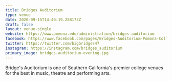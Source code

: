 ```yaml
---
title: Bridges Auditorium
type: venue
date: 2020-09-15T14:40:19.288173Z
draft: false
layout: venue-single
website: https://www.pomona.edu/administration/bridges-auditorium
facebook: https://www.facebook.com/pages/Bridges-Auditorium-Pomona-College/128471220594111
twitter: https://twitter.com/bigbridges47
instagram: https://instagram.com/bridges_auditorium
primary_image: bridges-auditorium-evening.jpg
---
```

Bridge's Auditorium is one of Southern California's premier college venues for the best in music, theatre and performing arts.
